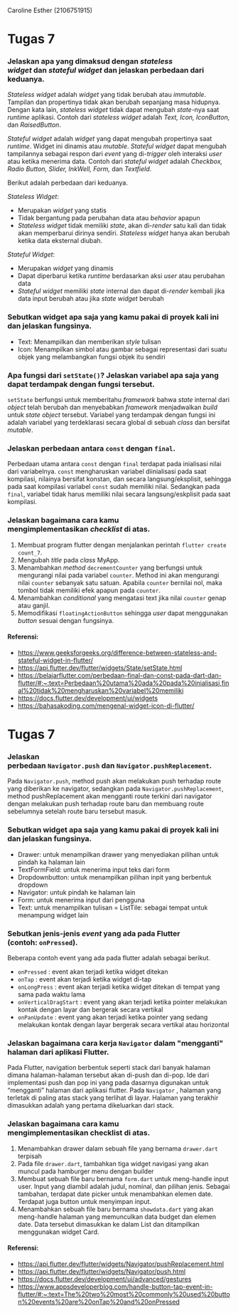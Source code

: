 Caroline Esther (2106751915)

# Tugas 7

### Jelaskan apa yang dimaksud dengan *stateless widget* dan *stateful widget* dan jelaskan perbedaan dari keduanya.
    
*Stateless widget* adalah *widget* yang tidak berubah atau *immutable*. Tampilan dan propertinya tidak akan berubah sepanjang masa hidupnya. Dengan kata lain, *stateless widget* tidak dapat mengubah *state*-nya saat *runtime* aplikasi. Contoh dari *stateless widget* adalah *Text, Icon, IconButton,* dan *RaisedButton*.

*Stateful widget* adalah *widget* yang dapat mengubah propertinya saat *runtime*. Widget ini dinamis atau *mutable*. *Stateful widget* dapat mengubah tampilannya sebagai respon dari *event* yang di-*trigger* oleh interaksi *user* atau ketika menerima data. Contoh dari *stateful widget* adalah *Checkbox, Radio Button, Slider, InkWell, Form,* dan *Textfield*.
    
Berikut adalah perbedaan dari keduanya.

*Stateless Widget*:
- Merupakan *widget* yang statis
- Tidak bergantung pada perubahan data atau *behavior* apapun
- *Stateless widget* tidak memiliki *state*, akan di-*render* satu kali dan tidak akan memperbarui dirinya sendiri. *Stateless widget* hanya akan berubah ketika data eksternal diubah.

*Stateful Widget*:
- Merupakan *widget* yang dinamis
- Dapat diperbarui ketika *runtime* berdasarkan aksi *user* atau perubahan data
- *Stateful widget* memiliki *state* internal dan dapat di-*render* kembali jika data input berubah atau jika *state widget* berubah

### Sebutkan widget apa saja yang kamu pakai di proyek kali ini dan jelaskan fungsinya.
- Text: Menampilkan dan memberikan *style* tulisan
- Icon: Menampilkan simbol atau gambar sebagai representasi dari suatu objek yang melambangkan fungsi objek itu sendiri

### Apa fungsi dari `setState()`? Jelaskan variabel apa saja yang dapat terdampak dengan fungsi tersebut.
`setState` berfungsi untuk memberitahu *framework* bahwa *state* internal dari *object* telah berubah dan menyebabkan *framework* menjadwalkan *build* untuk *state object* tersebut. Variabel yang terdampak dengan fungsi ini adalah variabel yang terdeklarasi secara global di sebuah  *class* dan bersifat *mutable*.
    
### Jelaskan perbedaan antara `const` dengan `final`.
Perbedaan utama antara `const` dengan `final` terdapat pada inialisasi nilai dari variabelnya. `const` mengharuskan variabel diinialisasi pada saat kompilasi, nilainya bersifat konstan, dan secara langsung/eksplisit, sehingga pada saat kompilasi variabel `const` sudah memiliki nilai. Sedangkan pada `final`, variabel tidak harus memiliki nilai secara langsung/eskplisit pada saat kompilasi.
    
### Jelaskan bagaimana cara kamu mengimplementasikan *checklist* di atas.
1. Membuat program flutter dengan menjalankan perintah `flutter create count_7`.
2. Mengubah *title* pada *class* MyApp.
3. Menambahkan *method* `decrementCounter` yang berfungsi untuk mengurangi nilai pada variabel `counter`. Method ini akan mengurangi nilai `counter` sebanyak satu satuan. Apabila `counter` bernilai nol, maka tombol tidak memiliki efek apapun pada `counter`. 
4. Menambahkan *conditional* yang mengatasi text jika nilai `counter` genap atau ganjil.
5. Memodifikasi `floatingActionButton` sehingga *user* dapat menggunakan *button* sesuai dengan fungsinya.

#### Referensi:
- https://www.geeksforgeeks.org/difference-between-stateless-and-stateful-widget-in-flutter/
- https://api.flutter.dev/flutter/widgets/State/setState.html
- https://belajarflutter.com/perbedaan-final-dan-const-pada-dart-dan-flutter/#:~:text=Perbedaan%20utama%20ada%20pada%20inialisasi,final%20tidak%20mengharuskan%20variabel%20memiliki
- https://docs.flutter.dev/development/ui/widgets
- https://bahasakoding.com/mengenal-widget-icon-di-flutter/

# Tugas 7

### Jelaskan perbedaan `Navigator.push` dan `Navigator.pushReplacement`.
Pada `Navigator.push`, method push akan melakukan push terhadap route yang diberikan ke navigator, sedangkan pada `Navigator.pushReplacement`, method pushReplacement akan mengganti route terkini dari navigator dengan melakukan push terhadap route baru dan membuang route sebelumnya setelah route baru tersebut masuk.

### Sebutkan widget apa saja yang kamu pakai di proyek kali ini dan jelaskan fungsinya.
- Drawer: untuk menampilkan drawer yang menyediakan pilihan untuk pindah ka halaman lain
- TextFormField: untuk menerima input teks dari form
- Dropdownbutton: untuk menampilkan pilihan inpit yang berbentuk dropdown
- Navigator: untuk pindah ke halaman lain
- Form: untuk menerima input dari pengguna
- Text: untuk menampilkan tulisan
= ListTile: sebagai tempat untuk menampung widget lain

### Sebutkan jenis-jenis *event* yang ada pada Flutter (contoh: `onPressed`).
Beberapa contoh event yang ada pada flutter adalah sebagai berikut.
- `onPressed` : event akan terjadi ketika widget ditekan
- `onTap` : event akan terjadi ketika widget di-tap
- `onLongPress` : event akan terjadi ketika widget ditekan di tempat yang sama pada waktu lama
- `onVerticalDragStart` : event yang akan terjadi ketika pointer melakukan kontak dengan layar dan bergerak secara vertikal
- `onPanUpdate` : event yang akan terjadi ketika pointer yang sedang melakukan kontak dengan layar bergerak secara vertikal atau horizontal

### Jelaskan bagaimana cara kerja `Navigator` dalam "mengganti" halaman dari aplikasi Flutter.
Pada Flutter, navigation berbentuk seperti stack dari banyak halaman dimana halaman-halaman tersebut akan di-push dan di-pop. Ide dari implementasi push dan pop ini yang pada dasarnya digunakan untuk “mengganti” halaman dari aplikasi flutter. Pada `Navigator` , halaman yang terletak di paling atas stack yang terlihat di layar. Halaman yang terakhir dimasukkan adalah yang pertama dikeluarkan dari stack.

### Jelaskan bagaimana cara kamu mengimplementasikan checklist di atas.
1. Menambahkan drawer dalam sebuah file yang bernama `drawer.dart` terpisah
2. Pada file `drawer.dart`, tambahkan tiga widget navigasi yang akan muncul pada hamburger menu dengan builder
3. Membuat sebuah file baru bernama `form.dart` untuk meng-handle input user. Input yang diambil adalah judul, nominal, dan pilihan jenis. Sebagai tambahan, terdapat date picker untuk menambahkan elemen date. Terdapat juga button untuk menyimpan input.
4. Menambahkan sebuah file baru bernama `showdata.dart` yang akan meng-handle halaman yang memunculkan data budget dan elemen date. Data tersebut dimasukkan ke dalam List dan ditampilkan menggunakan widget Card.

#### Referensi:
- https://api.flutter.dev/flutter/widgets/Navigator/pushReplacement.html
- https://api.flutter.dev/flutter/widgets/Navigator/push.html
- https://docs.flutter.dev/development/ui/advanced/gestures
- https://www.appsdeveloperblog.com/handle-button-tap-event-in-flutter/#:~:text=The%20two%20most%20commonly%20used%20button%20events%20are%20onTap%20and%20onPressed